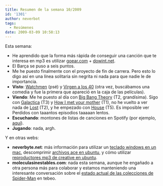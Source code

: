 ```yaml
---
title: Resumen de la semana 10/2009
id: '1301'
author: neverbot
tags:
  - Resúmenes
date: 2009-03-09 10:58:13
---
```


Esta semana:

*   He aprendido que la forma más rápida de conseguir una canción que te interesa en mp3 es utilizar [goear.com](http://www.goear.com/index.php) + [dowint.net](http://dowint.net/).
*   El Barça se puso a seis puntos.
*   Me he puesto finalmente con el proyecto de fin de carrera. Pero esto lo digo así en una línea solitaria sin negrita ni nada para que nadie le de importancia.
*   **Visto**: [Watchmen](http://localhost:8000/tebeos/watchmen-otro-post-mas-de-los-millones-que-vereis-esta-semana/) (psé) y [Virgen a los 40](http://www.imdb.com/title/tt0405422/) (otra vez, buscábamos una comedia y fue la primera que apareció en la caja de las películas).
*   **Viendo**: Me he puesto al día con [Big Bang Theory](http://www.tv.com/the-big-bang-theory/show/58056/summary.html) (T2, grandísima). Sigo con [Galactica](http://www.tv.com/battlestar-galactica-2003/show/23557/summary.html) (T3) y [How I met your mother](http://www.tv.com/how-i-met-your-mother/show/33700/summary.html) (T1), no he vuelto a ver nada de [Lost](http://www.tv.com/lost/show/24313/summary.html) (T2), y he empezado con [House](http://www.tv.com/house/show/22374/summary.html) (T5). Es imposible ver Perdidos con taaantos episodios taaaaan lentos.
*   **Escuchando**: montones de listas de canciones en Spotify (por ejemplo, [aquí](http://spotifyplaylists.co.uk/)).
*   **Jugando**: nada, argh.

Y en otras webs:

*   **neverbyte.net**: más información para utilizar un [teclado windows en un mac](http://www.neverbyte.net/archivo/mapear-correctamente-las-teclas-de-navegacion-en-la-terminalapp-de-os-x/), descomprimir [archivos ace en ubuntu](http://www.neverbyte.net/archivo/ubuntu-como-descomprimir-archivos-ace/), y cómo utilizar [reproductores mp3 de creative en ubuntu](http://www.neverbyte.net/archivo/ubuntu-como-sincronizar-reproductores-creative-zen-nomad-etc/).
*   **moleculasinestables.com**: nada esta semana, aunque he engañado a otra persona más para colaborar y estamos manteniendo una interesante conversación sobre el [estado actual de las colecciones de Spider-Man](http://www.moleculasinestables.com/archivo/vinetas-clasicas/) en tebeo.